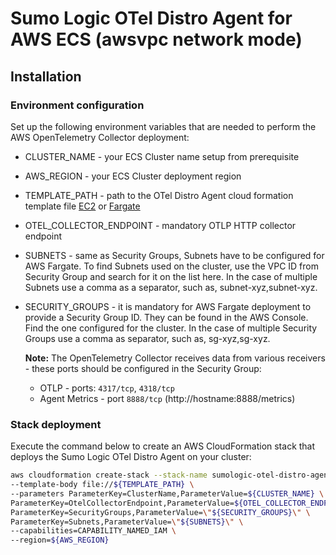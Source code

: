 # Sumo Logic OTel Distro Agent for AWS ECS (awsvpc network mode)

## Installation
### Environment configuration
Set up the following environment variables that are needed to perform the AWS OpenTelemetry Collector deployment:
* CLUSTER_NAME - your ECS Cluster name setup from prerequisite
* AWS_REGION - your ECS Cluster deployment region
* TEMPLATE_PATH - path to the OTel Distro Agent cloud formation template file [EC2](./otel-distro-agent-awsvpc-ec2.yaml) or [Fargate](otel-distro-agent-awsvpc-fargate.yaml)
* OTEL_COLLECTOR_ENDPOINT - mandatory OTLP HTTP collector endpoint
* SUBNETS - same as Security Groups, Subnets have to be configured for AWS Fargate. To find Subnets used on the cluster, use the VPC ID from Security Group and search for it on the list here. In the case of multiple Subnets use a comma as a separator, such as, subnet-xyz,subnet-xyz.
* SECURITY_GROUPS - it is mandatory for AWS Fargate deployment to provide a Security Group ID. They can be found in the AWS Console. Find the one configured for the cluster. In the case of multiple Security Groups use a comma as separator, such as, sg-xyz,sg-xyz.  

    **Note:** The OpenTelemetry Collector receives data from various receivers - these ports should be configured in the Security Group:
    * OTLP - ports: `4317/tcp`, `4318/tcp`
    * Agent Metrics - port `8888/tcp` (http://hostname:8888/metrics)

### Stack deployment
Execute the command below to create an AWS CloudFormation stack that deploys the Sumo Logic OTel Distro Agent on your cluster:
```bash
aws cloudformation create-stack --stack-name sumologic-otel-distro-agent \
--template-body file://${TEMPLATE_PATH} \
--parameters ParameterKey=ClusterName,ParameterValue=${CLUSTER_NAME} \
ParameterKey=OtelCollectorEndpoint,ParameterValue=${OTEL_COLLECTOR_ENDPOINT} \
ParameterKey=SecurityGroups,ParameterValue=\"${SECURITY_GROUPS}\" \
ParameterKey=Subnets,ParameterValue=\"${SUBNETS}\" \
--capabilities=CAPABILITY_NAMED_IAM \
--region=${AWS_REGION}
```
